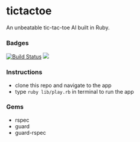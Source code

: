 # tictactoe
An unbeatable tic-tac-toe AI built in Ruby.

### Badges
[![Build Status](https://travis-ci.org/walimike/tictactoe.svg?branch=fix-tic-tac)](https://travis-ci.org/walimike/tictactoe)
<a href="https://codeclimate.com/github/walimike/tictactoe/maintainability"><img src="https://api.codeclimate.com/v1/badges/0f5d2dcd333e26c2f677/maintainability" /></a>

### Instructions
- clone this repo and navigate to the app
- type `ruby lib/play.rb` in terminal to run the app

### Gems
- rspec
- guard
- guard-rspec
